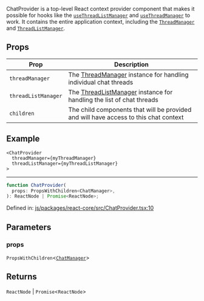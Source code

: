 ChatProvider is a top-level React context provider component that makes it possible for hooks like the [`useThreadListManager`](../functions/useThreadListManager.md) and
[`useThreadManager`](../functions/useThreadManager) to work. It contains the entire application context, including the [`ThreadManager`](../type-aliases/ThreadManager.md)
and [`ThreadListManager`](../type-aliases/ThreadListManager.md).

## Props

| Prop                | Description                                                                                                  |
| ------------------- | ------------------------------------------------------------------------------------------------------------ |
| `threadManager`     | The [ThreadManager](../type-aliases/ThreadManager.md) instance for handling individual chat threads          |
| `threadListManager` | The [ThreadListManager](../type-aliases/ThreadListManager.md) instance for handling the list of chat threads |
| `children`          | The child components that will be provided and will have access to this chat context                         |

## Example

```tsx
<ChatProvider
  threadManager={myThreadManager}
  threadListManager={myThreadListManager}
>
```

---

```ts
function ChatProvider(
  props: PropsWithChildren<ChatManager>,
): ReactNode | Promise<ReactNode>;
```

Defined in: [js/packages/react-core/src/ChatProvider.tsx:10](https://github.com/thesysdev/crayon/blob/main/js/packages/react-core/src/ChatProvider.tsx#L10)

## Parameters

### props

`PropsWithChildren`\<[`ChatManager`](../type-aliases/ChatManager.md)\>

## Returns

`ReactNode` \| `Promise`\<`ReactNode`\>
